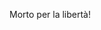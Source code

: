 Morto per la libertà!


<!---
Psychobilly13/Psychobilly13 is a ✨ special ✨ repository because its `README.md` (this file) appears on your GitHub profile.
You can click the Preview link to take a look at your changes.
--->
